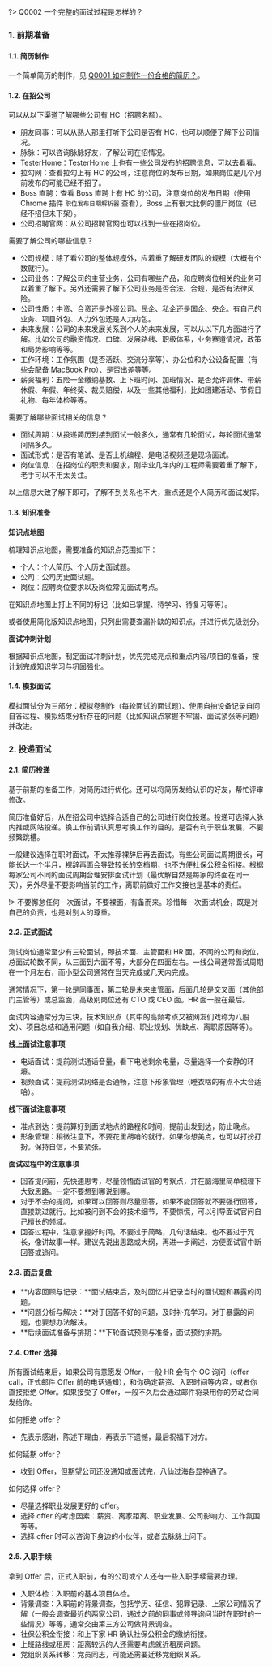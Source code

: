
?> Q0002 一个完整的面试过程是怎样的？

### 1. 前期准备

#### 1.1. 简历制作

一个简单简历的制作，见 [Q0001 如何制作一份合格的简历？](answer/Q0001.md)。

#### 1.2. 在招公司

可以从以下渠道了解哪些公司有 HC（招聘名额）。

- 朋友同事：可以从熟人那里打听下公司是否有 HC，也可以顺便了解下公司情况。
- 脉脉：可以咨询脉脉好友，了解公司在招情况。
- TesterHome：TesterHome 上也有一些公司发布的招聘信息，可以去看看。
- 拉勾网：查看拉勾上有 HC 的公司，注意岗位的发布日期，如果岗位是几个月前发布的可能已经不招了。
- Boss 直聘：查看 Boss 直聘上有 HC 的公司，注意岗位的发布日期（使用 Chrome 插件 `职位发布日期解析器` 查看），Boss 上有很大比例的僵尸岗位（已经不招但未下架）。
- 公司招聘官网：从公司招聘官网也可以找到一些在招岗位。

需要了解公司的哪些信息？

- 公司规模：除了看公司的整体规模外，应着重了解研发团队的规模（大概有个数就行）。
- 公司业务：了解公司的主营业务，公司有哪些产品，和应聘岗位相关的业务可以着重了解下。另外还需要了解下公司业务是否合法、合规，是否有法律风险。
- 公司性质：中资、合资还是外资公司。民企、私企还是国企、央企。有自己的业务、项目外包、人力外包还是人力内包。
- 未来发展：公司的未来发展关系到个人的未来发展，可以从以下几方面进行了解。比如公司的融资情况、口碑、发展路线、职级体系，业务赛道情况，政策和局势影响等等。
- 工作环境：工作氛围（是否活跃、交流分享等）、办公位和办公设备配置（有些会配备 MacBook Pro）、是否出差等等。
- 薪资福利：五险一金缴纳基数、上下班时间、加班情况、是否允许调休、带薪休假、年假、年终奖、裁员赔偿，以及一些其他福利，比如团建活动、节假日礼物、每年体检等等。

需要了解哪些面试相关的信息？

- 面试周期：从投递简历到接到面试一般多久，通常有几轮面试，每轮面试通常间隔多久。
- 面试形式：是否有笔试、是否上机编程、是电话视频还是现场面试。
- 岗位信息：在招岗位的职责和要求，刚毕业几年内的工程师需要着重了解下，老手可以不用太关注。

以上信息大致了解下即可，了解不到关系也不大，重点还是个人简历和面试发挥。

#### 1.3. 知识准备

**知识点地图**

梳理知识点地图，需要准备的知识点范围如下：

- 个人：个人简历、个人历史面试题。
- 公司：公司历史面试题。
- 岗位：应聘岗位要求以及岗位常见面试考点。

在知识点地图上打上不同的标记（比如已掌握、待学习、待复习等等）。

或者使用简化版知识点地图，只列出需要查漏补缺的知识点，并进行优先级划分。

**面试冲刺计划**

根据知识点地图，制定面试冲刺计划，优先完成亮点和重点内容/项目的准备，按计划完成知识学习与巩固强化。

#### 1.4. 模拟面试

模拟面试分为三部分：模拟卷制作（每轮面试的面试题）、使用自拍设备记录自问自答过程、模拟结束分析存在的问题（比如知识点掌握不牢固、面试紧张等问题）并改进。

### 2. 投递面试

#### 2.1. 简历投递

基于前期的准备工作，对简历进行优化。还可以将简历发给认识的好友，帮忙评审修改。

简历准备好后，从在招公司中选择合适自己的公司进行岗位投递。投递可选择人脉内推或网站投递。换工作前请认真思考换工作的目的，是否有利于职业发展，不要频繁跳槽。

一般建议选择在职时面试，不太推荐裸辞后再去面试。有些公司面试周期很长，可能长达一个半月，裸辞再面会导致较长的空档期，也不方便社保公积金衔接。根据每家公司不同的面试周期合理安排面试计划（最优解自然是每家的终面在同一天），另外尽量不要影响当前的工作，离职前做好工作交接也是基本的责任。

!> 不要懈怠任何一次面试，不要裸面，有备而来。珍惜每一次面试机会，既是对自己的负责，也是对别人的尊重。

#### 2.2. 正式面试

测试岗位通常至少有三轮面试，即技术面、主管面和 HR 面。不同的公司和岗位，总面试轮数不同，从三面到六面不等，大部分在四面左右。一线公司通常面试周期在一个月左右，而小型公司通常在当天完成或几天内完成。

通常情况下，第一轮是同事面，第二轮是未来主管面，后面几轮是交叉面（其他部门主管等）或总监面，高级别岗位还有 CTO 或 CEO 面。HR 面一般在最后。

面试内容通常分为三块，技术知识点（其中的高频考点又被网友们戏称为八股文）、项目总结和通用问题（如自我介绍、职业规划、优缺点、离职原因等等）。

**线上面试注意事项**

- 电话面试：提前测试通话音量，看下电池剩余电量，尽量选择一个安静的环境。
- 视频面试：提前测试网络是否通畅，注意下形象管理（睡衣啥的有点不太合适哈）。

**线下面试注意事项**

- 准点到达：提前算好到面试地点的路程和时间，提前出发到达，防止晚点。
- 形象管理：稍微注意下，不要花里胡哨的就行。如果你想美点，也可以打扮打扮。保持自信，不要紧张。

**面试过程中的注意事项**

- 回答提问前，先快速思考，尽量领悟面试官的考察点，并在脑海里简单梳理下大致思路。一定不要想到哪说到哪。
- 对于不会的提问，如果可以回答则尽量回答，如果不能回答就不要强行回答，直接跳过就行。比如被问到不会的技术细节，不要惊慌，可以引导面试官问自己擅长的领域。
- 回答过程中，注意掌握好时间。不要过于简略，几句话结束。也不要过于冗长，像讲故事一样。建议先说出思路或大纲，再进一步阐述，方便面试官中断回答或追问。

#### 2.3. 面后复盘

- **内容回顾与记录：**面试结束后，及时回忆并记录当时的面试题和暴露的问题。
- **问题分析与解决：**对于回答不好的问题，及时补充学习。对于暴露的问题，也要想办法解决。
- **后续面试准备与排期：**下轮面试预测与准备，面试预约排期。


#### 2.4. Offer 选择

所有面试结束后，如果公司有意愿发 Offer，一般 HR 会有个 OC 询问（offer call，正式邮件 Offer 前的电话通知），和你确定薪资、入职时间等内容，或者你直接拒绝 Offer。如果接受了 Offer，一般不久后会通过邮件将录用你的劳动合同发给你。

如何拒绝 offer？

- 先表示感谢，陈述下理由，再表示下遗憾，最后祝福下对方。

如何延期 offer？

- 收到 Offer，但期望公司还没通知或面试完，八仙过海各显神通了。

如何选择 offer？

- 尽量选择职业发展更好的 offer。
- 选择 offer 的考虑因素：薪资、离家距离、职业发展、公司影响力、工作氛围等等。
- 选择 offer 时可以咨询下身边的小伙伴，或者去脉脉上问下。

#### 2.5. 入职手续

拿到 Offer 后，正式入职前，有的公司或个人还有一些入职手续需要办理。

- 入职体检：入职前的基本项目体检。
- 背景调查：入职前的背景调查，包括学历、征信、犯罪记录、上家公司情况了解（一般会调查最近的两家公司，通过之前的同事或领导询问当时在职时的一些情况）等等，通常交由第三方公司做背景调查。
- 社保公积金衔接：和上下家 HR 确认社保公积金的缴纳衔接。
- 上班路线或租房：距离较远的人还需要考虑就近租房问题。
- 党组织关系转移：党员同志，可能还需要迁移党组织关系。





